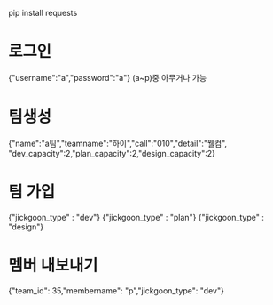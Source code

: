 pip install requests

# 로그인

{"username":"a","password":"a"}
(a~p)중 아무거나 가능

# 팀생성

{"name":"a팀","teamname":"하이","call":"010","detail":"웰컴",
"dev_capacity":2,"plan_capacity":2,"design_capacity":2}

# 팀 가입

{"jickgoon_type" : "dev"} {"jickgoon_type" : "plan"} {"jickgoon_type" : "design"}

# 멤버 내보내기

{"team_id": 35,"membername": "p","jickgoon_type": "dev"}
